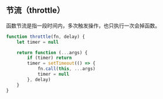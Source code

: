 ## 节流（throttle）

函数节流是指一段时间内，多次触发操作，也只执行一次会掉函数。

```javascript
function throttle(fn, delay) {
    let timer = null

    return function (...args) {
        if (timer) return
        timer = setTimeout(() => {
            fn.call(this, ...args)
            timer = null
        }, delay)
    }
}
```
